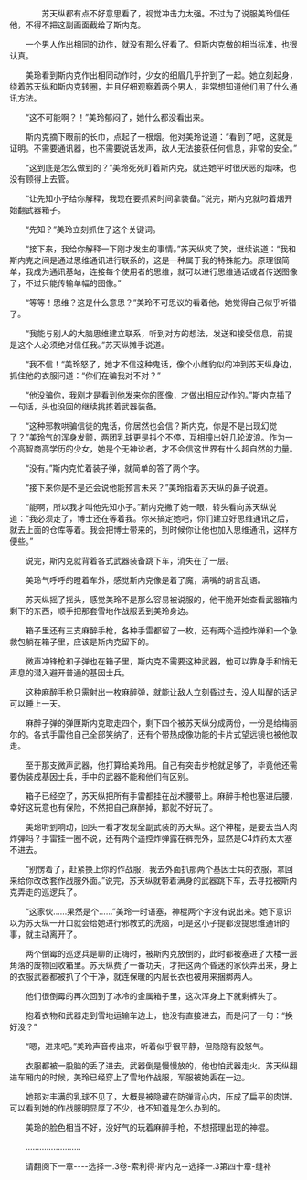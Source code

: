 <div class="read-content j_readContent" id="">
                <p>　　　　苏天纵都有点不好意思看了，视觉冲击力太强。不过为了说服美玲信任他，不得不把这副画面截给了斯内克。<p>　　一个男人作出相同的动作，就没有那么好看了。但斯内克做的相当标准，也很认真。<p>　　美玲看到斯内克作出相同动作时，少女的细眉几乎拧到了一起。她立刻起身，绕着苏天纵和斯内克转圈，并且仔细观察着两个男人，非常想知道他们用了什么通讯方法。<p>　　“这不可能啊？！”美玲郁闷了，她什么都没看出来。<p>　　斯内克摘下眼前的长巾，点起了一根烟。他对美玲说道：“看到了吧，这就是证明。不需要通讯器，也不需要说话发声，敌人无法接获任何信息，非常的安全。”<p>　　“这到底是怎么做到的？”美玲死死盯着斯内克，就连她平时很厌恶的烟味，也没有顾得上去管。<p>　　“让先知小子给你解释，我现在要抓紧时间拿装备。”说完，斯内克就叼着烟开始翻武器箱子。<p>　　“先知？”美玲立刻抓住了这个关键词。<p>　　“接下来，我给你解释一下刚才发生的事情。”苏天纵笑了笑，继续说道：“我和斯内克之间是通过思维通讯进行联系的，这是一种属于我的特殊能力。原理很简单，我成为通讯基站，连接每个使用者的思维，就可以进行思维通话或者传送图像了，不过只能传输单幅的图像。”<p>　　“等等！思维？这是什么意思？”美玲不可思议的看着他，她觉得自己似乎听错了。<p>　　“我能与别人的大脑思维建立联系，听到对方的想法，发送和接受信息，前提是这个人必须绝对信任我。”苏天纵摊手说道。<p>　　“我不信！“美玲怒了，她才不信这种鬼话，像个小雌豹似的冲到苏天纵身边，抓住他的衣服问道：“你们在骗我对不对？”<p>　　“他没骗你，我刚才是看到他发来你的图像，才做出相应动作的。”斯内克插了一句话，头也没回的继续挑拣着武器装备。<p>　　“这种邪教哄骗信徒的鬼话，你居然也会信？斯内克，你是不是出现幻觉了？”美玲气的浑身发颤，两团乳球更是抖个不停，互相撞出好几轮波浪。作为一个高智商高学历的少女，她是个无神论者，才不会信这世界有什么超自然的力量。<p>　　“没有。”斯内克忙着装子弹，就简单的答了两个字。<p>　　“接下来你是不是还会说他能预言未来？”美玲指着苏天纵的鼻子说道。<p>　　“能啊，所以我才叫他先知小子。”斯内克撇了她一眼，转头看向苏天纵说道：“我必须走了，博士还在等着我。你来搞定她吧，你们建立好思维通讯之后，就去上面的仓库等着。我会把博士带来的，到时候你让他也加入思维通讯，这样方便些。”<p>　　说完，斯内克就背着各式武器装备跳下车，消失在了一层。<p>　　美玲气呼呼的瞪着车外，感觉斯内克像是着了魔，满嘴的胡言乱语。<p>　　苏天纵摇了摇头，感觉美玲不是那么容易被说服的，他干脆开始查看武器箱内剩下的东西，顺手把那套雪地作战服丢到美玲身边。<p>　　箱子里还有三支麻醉手枪，各种手雷都留了一枚，还有两个遥控炸弹和一个急救包躺在箱子里，应该是斯内克留下的。<p>　　微声冲锋枪和子弹也在箱子里，斯内克不需要这种武器，他可以靠身手和悄无声息的潜入避开普通的基因士兵。<p>　　这种麻醉手枪只需射出一枚麻醉弹，就能让敌人立刻昏过去，没人叫醒的话足可以睡上一天。<p>　　麻醉子弹的弹匣斯内克取走四个，剩下四个被苏天纵分成两份，一份是给梅丽尔的。各式手雷他自己全部笑纳了，还有个带热成像功能的卡片式望远镜也被他取走。<p>　　至于那支微声武器，他打算给美玲用。自己有突击步枪就足够了，毕竟他还需要伪装成基因士兵，手中的武器不能和他们有区别。<p>　　箱子已经空了，苏天纵把所有手雷都挂在战术腰带上。麻醉手枪也塞进后腰，幸好这玩意也有保险，不然把自己麻醉掉，那就不好玩了。<p>　　美玲听到响动，回头一看才发现全副武装的苏天纵。这个神棍，是要去当人肉炸弹吗？手雷挂一圈不说，还有两个遥控炸弹露在裤兜外，显然是C4炸药太大塞不进去。<p>　　“别愣着了，赶紧换上你的作战服，我去外面扒那两个基因士兵的衣服，拿回来给你改改套作战服外面。”说完，苏天纵就带着满身的武器跳下车，去寻找被斯内克弄走的巡逻兵了。<p>　　“这家伙……果然是个……”美玲一时语塞，神棍两个字没有说出来。她下意识以为苏天纵一开口就会给她进行邪教式的洗脑，可是这小子提都没提思维通讯的事，就主动离开了。<p>　　两个倒霉的巡逻兵是聊的正嗨时，被斯内克放倒的，此时都被塞进了大楼一层角落的废物回收箱里。苏天纵费了一番功夫，才把这两个昏迷的家伙弄出来，身上的衣服武器都被扒了个干净，就连保暖的内层长衣也被用来捆绑两人。<p>　　他们很倒霉的再次回到了冰冷的金属箱子里，这次浑身上下就剩裤头了。<p>　　抱着衣物和武器走到雪地运输车边上，他没有直接进去，而是问了一句：“换好没？”<p>　　“嗯，进来吧。”美玲声音传出来，听着似乎很平静，但隐隐有股怒气。<p>　　衣服都被一股脑的丢了进去，武器倒是慢慢放的，他也怕武器走火。苏天纵翻进车厢内的时候，美玲已经穿上了雪地作战服，军服被她丢在一边。<p>　　她那对丰满的乳球不见了，大概是被隐藏在防弹背心内，压成了扁平的肉饼。可以看到她的作战服明显厚了不少，也不知道是怎么办到的。<p>　　美玲的脸色相当不好，没好气的玩着麻醉手枪，不想搭理出现的神棍。<p>　　……………………<p>　　请翻阅下一章----选择一.3卷-索利得·斯内克--选择一.3第四十章-缝补<p> 
            </div>